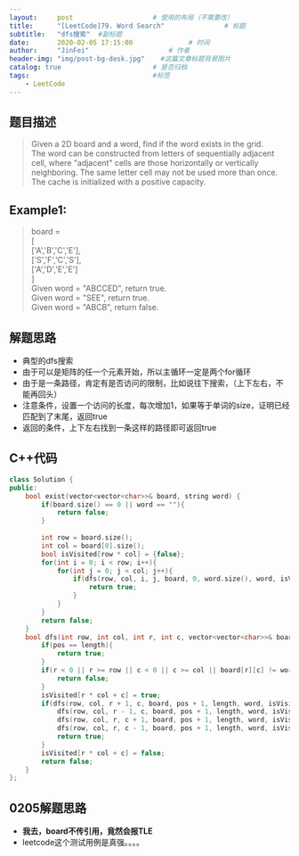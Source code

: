 ```yaml
---
layout:     post                    # 使用的布局（不需要改） 
title:      "[LeetCode]79. Word Search"               # 标题  
subtitle:   "dfs搜索"  #副标题 
date:       2020-02-05 17:15:00              # 时间 
author:     "JinFei"                    # 作者 
header-img: "img/post-bg-desk.jpg"    #这篇文章标题背景图片 
catalog: true                       # 是否归档 
tags:                               #标签     
    - LeetCode 
---
```


## 题目描述
> Given a 2D board and a word, find if the word exists in the grid. <br>
The word can be constructed from letters of sequentially adjacent cell, where "adjacent" cells are those horizontally or vertically neighboring. The same letter cell may not be used more than once.
The cache is initialized with a positive capacity. <br>

## Example1:
 
> board = <br>
[ <br>
  ['A','B','C','E'], <br>
  ['S','F','C','S'], <br>
  ['A','D','E','E'] <br>
] <br>
Given word = "ABCCED", return true. <br>
Given word = "SEE", return true. <br>
Given word = "ABCB", return false. <br>

## 解题思路

- 典型的dfs搜索
- 由于可以是矩阵的任一个元素开始，所以主循环一定是两个for循环
- 由于是一条路径，肯定有是否访问的限制，比如说往下搜索，（上下左右，不能再回头）
- 注意条件，设置一个访问的长度，每次增加1，如果等于单词的size，证明已经匹配到了末尾，返回true
- 返回的条件，上下左右找到一条这样的路径即可返回true


## C++代码
```C++
class Solution {
public:
    bool exist(vector<vector<char>>& board, string word) {
        if(board.size() == 0 || word == ""){
            return false;
        }
        
        int row = board.size();
        int col = board[0].size();
        bool isVisited[row * col] = {false};
        for(int i = 0; i < row; i++){
            for(int j = 0; j < col; j++){
                if(dfs(row, col, i, j, board, 0, word.size(), word, isVisited)){
                    return true;
                }
            }
        }
        return false;
    }
    bool dfs(int row, int col, int r, int c, vector<vector<char>>& board, int pos, int length, string word, bool* isVisited){
        if(pos == length){
            return true;
        }
        if(r < 0 || r >= row || c < 0 || c >= col || board[r][c] != word[pos] || isVisited[r * col + c] == true){
            return false;
        }
        isVisited[r * col + c] = true;
        if(dfs(row, col, r + 1, c, board, pos + 1, length, word, isVisited) || 
            dfs(row, col, r - 1, c, board, pos + 1, length, word, isVisited) ||
            dfs(row, col, r, c + 1, board, pos + 1, length, word, isVisited) ||
            dfs(row, col, r, c - 1, board, pos + 1, length, word, isVisited)){
            return true;
        }
        isVisited[r * col + c] = false;
        return false;
    }
};
```

## 0205解题思路

- **我去，board不传引用，竟然会报TLE**
- leetcode这个测试用例是真强。。。。

